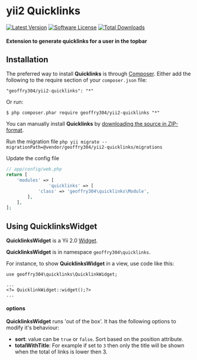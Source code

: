 # yii2 Quicklinks

[![Latest Version](https://img.shields.io/github/tag/geoffry304/yii2-quicklinks.svg?style=flat-square&label=release)](https://github.com/geoffry304/yii2-quicklinks/tags)
[![Software License](https://img.shields.io/badge/license-BSD-brightgreen.svg?style=flat-square)](https://github.com/geoffry304/yii2-quicklinks/blob/master/LICENSE.md)
[![Total Downloads](https://img.shields.io/packagist/dt/geoffry304/yii2-quicklinks.svg?style=flat-square)](https://packagist.org/packages/geoffry304/yii2-quicklinks)

#### Extension to generate quicklinks for a user in the topbar ####

## Installation ##

The preferred way to install **Quicklinks** is through [Composer](https://getcomposer.org/). Either add the following to the require section of your `composer.json` file:

`"geoffry304/yii2-quicklinks": "*"` 

Or run:

`$ php composer.phar require geoffry304/yii2-quicklinks "*"` 

You can manually install **Quicklinks** by [downloading the source in ZIP-format](https://github.com/geoffry304/yii2-quicklinks/archive/master.zip).

Run the migration file
  ```php yii migrate --migrationPath=@vendor/geoffry304/yii2-quicklinks/migrations```

Update the config file
```php
// app/config/web.php
return [
    'modules' => [
                'quicklinks' => [
            'class' => 'geoffry304\quicklinks\Module',
        ],
    ],
];
```

## Using QuicklinksWidget ##

**QuicklinksWidget** is a Yii 2.0 [Widget](http://www.yiiframework.com/doc-2.0/yii-base-widget.html).

**QuicklinksWidget** is in namespace `geoffry304\quicklinks`.

For instance, to show **QuicklinksWidget** in a view, use code like this:

    use geoffry304\quicklinks\QuicklinkWidget;
        
	...
	<?= QuicklinkWidget::widget();?>
	...
  
  #### options ####
  
  **QuicklinksWidget** runs 'out of the box'. It has the following options to modify it's behaviour:

  - **sort**: value can be `true` or `false`. Sort based on the position attribute.
  - **totalWithTitle**: For example if set to `3` then only the title will be shown when the total of links is lower then 3.
